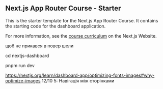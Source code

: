 ## Next.js App Router Course - Starter

This is the starter template for the Next.js App Router Course. It contains the starting code for the dashboard application.

For more information, see the [course curriculum](https://nextjs.org/learn) on the Next.js Website.

<!-- 00000000000000 -->
 щоб не прикався в повер шели 
 
 <!-- Set-ExecutionPolicy -Scope CurrentUser -ExecutionPolicy Unrestricted -->

 cd nextjs-dashboard

 <!-- все що з навігацією повязано в ю ай теці в нав лінкс  -->
  pnpm run dev
  
<!-- посібник гіт хаб -->
  <!-- https://help.github.com/en/github/getting-started-with-github/create-a-repo -->
  
  
  
  
  https://nextjs.org/learn/dashboard-app/optimizing-fonts-images#why-optimize-images 
  12/10
  5: Навігація між сторінками



